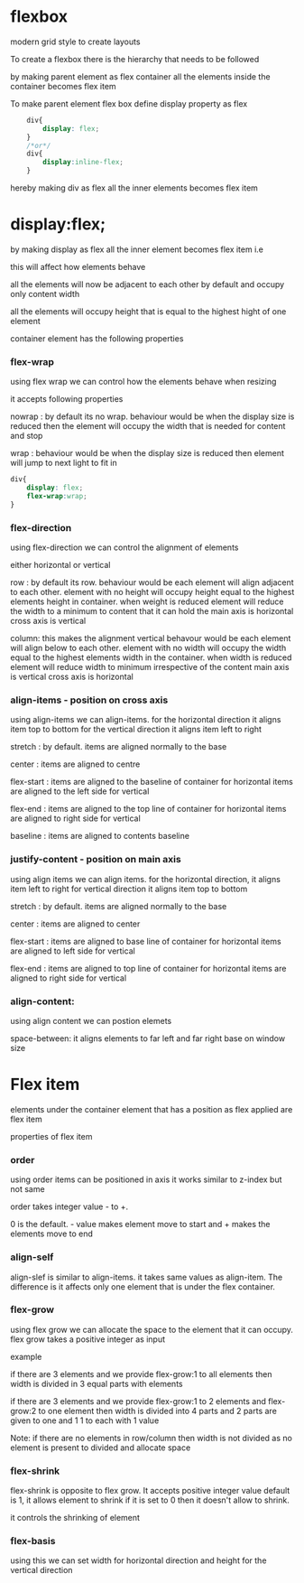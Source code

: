 # flexbox

modern grid style to create layouts

To create a flexbox there is the hierarchy that needs to be followed

by making parent element as flex container all the elements inside the container becomes flex item

To make parent element flex box define display property as flex 
```css 
    div{ 
        display: flex; 
    }
    /*or*/
    div{
        display:inline-flex;
    }
``` 

hereby making div as flex all the inner elements becomes flex item

# display:flex;

by making display as flex all the inner element becomes flex item i.e

this will affect how elements behave

all the elements will now be adjacent to each other by default and occupy only content width

all the elements will occupy height that is equal to the highest hight of one element

container element has the following properties

### flex-wrap

using flex wrap we can control how the elements behave when resizing

it accepts following properties

nowrap : by default its no wrap. behaviour would be when the display size is reduced then the element will occupy the width that is needed for content and stop 

wrap : behaviour would be when the display size is reduced then element will jump to next light to fit in

```css
div{ 
    display: flex; 
    flex-wrap:wrap;
}
```

### flex-direction

using flex-direction we can control the alignment of elements 

either horizontal or vertical

row : by default its row. 
behaviour would be each element will align adjacent to each other.
element with no height will occupy height equal to the highest elements height in container.
when weight is reduced element will reduce the width to a minimum to content that it can hold
the main axis is horizontal
cross axis is vertical

column: this makes the alignment vertical
behavour would be each element will align below to each other.
element with no width will occupy the width equal to the highest elements width in the container.
when width is reduced element will reduce width to minimum irrespective of the content
main axis is vertical
cross axis is horizontal

### align-items - position on cross axis

using align-items we can align-items.
for the horizontal direction it aligns item top to bottom
for the vertical direction it aligns item left to right

stretch : by default. items are aligned normally to the base

center : items are aligned to centre

flex-start : items are aligned to the baseline of container for horizontal
items are aligned to the left side for vertical 

flex-end : items are aligned to the top line of container for horizontal
items are aligned to right side for vertical 

baseline : items are aligned to contents baseline

### justify-content - position on main axis

using align items we can align items.
for the horizontal direction, it aligns item left to right
for vertical direction it aligns item top to bottom

stretch : by default. items are aligned normally to the base

center : items are aligned to center

flex-start : items are aligned to base line of container for horizontal
items are aligned to left side for vertical 

flex-end : items are aligned to top line of container for horizontal
items are aligned to right side for vertical 

### align-content:

using align content we can postion elemets

space-between: it aligns elements to far left and far right base on window size 

# Flex item

elements under the container element that has a position as flex applied are flex item

properties of flex item

### order

using order items can be positioned in axis it works similar to z-index but not same 

order takes integer value - to +.

0 is the default.  - value makes element move to start and + makes the elements move to end 

### align-self

align-slef is similar to align-items. it takes same values as align-item.
The difference is it affects only one element that is under the flex container.


### flex-grow

using flex grow we can allocate the space to the element that it can occupy. flex grow takes a positive integer as input

example

if there are 3 elements and we provide flex-grow:1 to all elements then width is divided in 3 equal parts with elements

if there are 3 elements and we provide flex-grow:1 to 2 elements and flex-grow:2 to one element then width is divided into 4 parts and 2 parts are given to one and 1 1 to each with 1 value

Note: if there are no elements in row/column then width is not divided as no element is present to divided and allocate space

### flex-shrink

flex-shrink is opposite to flex grow. It accepts positive integer value default is 1, it allows element to shrink if it is set to 0 then it doesn't allow to shrink.

it controls the shrinking of element


### flex-basis

using this we can  set width for horizontal direction and height for the vertical direction